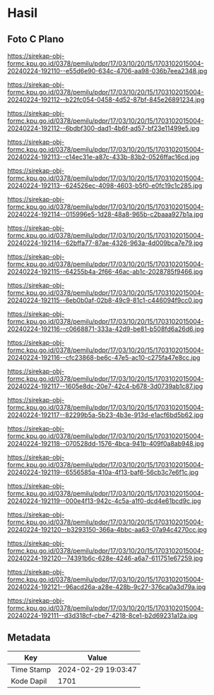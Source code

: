 # Hasil

## Foto C Plano

https://sirekap-obj-formc.kpu.go.id/0378/pemilu/pdpr/17/03/10/20/15/1703102015004-20240224-192110--e55d6e90-634c-4706-aa98-036b7eea2348.jpg

https://sirekap-obj-formc.kpu.go.id/0378/pemilu/pdpr/17/03/10/20/15/1703102015004-20240224-192112--b22fc054-0458-4d52-87bf-845e26891234.jpg

https://sirekap-obj-formc.kpu.go.id/0378/pemilu/pdpr/17/03/10/20/15/1703102015004-20240224-192112--6bdbf300-dad1-4b6f-ad57-bf23e11499e5.jpg

https://sirekap-obj-formc.kpu.go.id/0378/pemilu/pdpr/17/03/10/20/15/1703102015004-20240224-192113--c14ec31e-a87c-433b-83b2-0526ffac16cd.jpg

https://sirekap-obj-formc.kpu.go.id/0378/pemilu/pdpr/17/03/10/20/15/1703102015004-20240224-192113--624526ec-4098-4603-b5f0-e0fc19c1c285.jpg

https://sirekap-obj-formc.kpu.go.id/0378/pemilu/pdpr/17/03/10/20/15/1703102015004-20240224-192114--015996e5-1d28-48a8-965b-c2baaa927b1a.jpg

https://sirekap-obj-formc.kpu.go.id/0378/pemilu/pdpr/17/03/10/20/15/1703102015004-20240224-192114--62bffa77-87ae-4326-963a-4d009bca7e79.jpg

https://sirekap-obj-formc.kpu.go.id/0378/pemilu/pdpr/17/03/10/20/15/1703102015004-20240224-192115--64255b4a-2f66-46ac-ab1c-2028785f9466.jpg

https://sirekap-obj-formc.kpu.go.id/0378/pemilu/pdpr/17/03/10/20/15/1703102015004-20240224-192115--6eb0b0af-02b8-49c9-81c1-c446094f9cc0.jpg

https://sirekap-obj-formc.kpu.go.id/0378/pemilu/pdpr/17/03/10/20/15/1703102015004-20240224-192116--c0668871-333a-42d9-be81-b508fd6a26d6.jpg

https://sirekap-obj-formc.kpu.go.id/0378/pemilu/pdpr/17/03/10/20/15/1703102015004-20240224-192116--cfc23868-be6c-47e5-ac10-c275fa47e8cc.jpg

https://sirekap-obj-formc.kpu.go.id/0378/pemilu/pdpr/17/03/10/20/15/1703102015004-20240224-192117--1605e8dc-20e7-42c4-b678-3d0739ab1c87.jpg

https://sirekap-obj-formc.kpu.go.id/0378/pemilu/pdpr/17/03/10/20/15/1703102015004-20240224-192117--82299b5a-5b23-4b3e-913d-e1acf6bd5b62.jpg

https://sirekap-obj-formc.kpu.go.id/0378/pemilu/pdpr/17/03/10/20/15/1703102015004-20240224-192118--070528dd-1576-4bca-941b-409f0a8ab948.jpg

https://sirekap-obj-formc.kpu.go.id/0378/pemilu/pdpr/17/03/10/20/15/1703102015004-20240224-192119--6556585a-410a-4f13-baf6-56cb3c7e6f1c.jpg

https://sirekap-obj-formc.kpu.go.id/0378/pemilu/pdpr/17/03/10/20/15/1703102015004-20240224-192119--000e4f13-942c-4c5a-a1f0-dcd4e61bcd9c.jpg

https://sirekap-obj-formc.kpu.go.id/0378/pemilu/pdpr/17/03/10/20/15/1703102015004-20240224-192120--b3293150-366a-4bbc-aa63-07a94c4270cc.jpg

https://sirekap-obj-formc.kpu.go.id/0378/pemilu/pdpr/17/03/10/20/15/1703102015004-20240224-192120--74391b6c-628e-4246-a6a7-611751e67259.jpg

https://sirekap-obj-formc.kpu.go.id/0378/pemilu/pdpr/17/03/10/20/15/1703102015004-20240224-192121--96acd26a-a28e-428b-9c27-376ca0a3d79a.jpg

https://sirekap-obj-formc.kpu.go.id/0378/pemilu/pdpr/17/03/10/20/15/1703102015004-20240224-192111--d3d318cf-cbe7-4218-8ce1-b2d69231a12a.jpg


## Metadata

| Key        | Value               |
| ---------- | ------------------- |
| Time Stamp | 2024-02-29 19:03:47 |
| Kode Dapil | 1701                |



